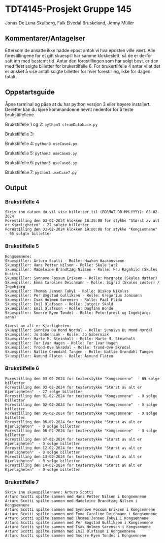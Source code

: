 # TDT4145-Prosjekt Gruppe 145
Jonas De Luna Skulberg, Falk Elvedal Bruskeland, Jenny Müller
## Kommentarer/Antagelser
Ettersom de ansatte ikke hadde epost antok vi hva eposten ville vært.
Alle forestillingene for et gitt skuespill har samme klokkeslett, så de er derfor satt inn med bestemt tid.
Antar den forestillingen som har solgt best, er den med flest solgte billetter for brukertilfelle 6.
For brukertilfelle 4 antar vi at det er ønsket å vise antall solgte billetter for hver forestilling, ikke for dagen totalt. 

## Oppstartsguide
Åpne terminal og påse at du har python versjon 3 eller høyere installert. Deretter kan du kjøre kommandoene nevnt nedenfor for å teste brukstilfellene.

Brukstilfelle 1 og 2: `python3 cleanDatabase.py`

Brukstilfelle 3:

Brukstilfelle 4: `python3 useCase4.py`

Brukstilfelle 5: `python3 useCase5.py`

Brukstilfelle 6: `python3 useCase6.py`

Brukstilfelle 7: `python3 useCase7.py`

## Output
### Brukstilfelle 4
```
Skriv inn datoen du vil vise billetter til (FORMAT DD-MM-YYYY): 03-02-2024
Forestilling den 03-02-2024 klokken 18:30:00 for stykke "Størst av alt er Kjærligheten" - 27 solgte billetter
Forestilling den 03-02-2024 klokken 19:00:00 for stykke "Kongsemnene" - 65 solgte billetter 
```

### Brukstilfelle 5
```
Kongsemnene:
Skuespiller: Arturo Scotti - Rolle: Haakon Haakonssønn
Skuespiller: Hans Petter Nilsen - Rolle: Skule jarl
Skuespiller: Madeleine Brandtzæg Nilsen - Rolle: Fru Ragnhild (Skules hustru)
Skuespiller: Synnøve Fossum Eriksen - Rolle: Margrete (Skules datter)
Skuespiller: Emma Caroline Deichmann - Rolle: Sigrid (Skules søster) / Ingebjørg
Skuespiller: Thomas Jensen Takyi - Rolle: Biskop Nikolas
Skuespiller: Per Bogstad Gulliksen - Rolle: Gregorius Jonssønn
Skuespiller: Isak Holmen Sørensen - Rolle: Paal Flida
Skuespiller: Emil Olafsson - Rolle: Jatgeir Skald
Skuespiller: Emil Olafsson - Rolle: Dagfinn Bonde
Skuespiller: Snorre Ryen Tøndel - Rolle: Peter(prest og Ingebjørgs sønn)

Størst av alt er Kjærligheten:
Skuespiller: Sunniva Du Mond Nordal - Rolle: Sunniva Du Mond Nordal
Skuespiller: Jo Saberniak - Rolle: Jo Saberniak
Skuespiller: Marte M. Steinholt - Rolle: Marte M. Steinholt
Skuespiller: Tor Ivar Hagen - Rolle: Tor Ivar Hagen
Skuespiller: Trond-Ove Skrødal - Rolle: Trond-Ove Skrødal
Skuespiller: Natlie Grøndahl Tangen - Rolle: Natlie Grøndahl Tangen
Skuespiller: Åsmund Flaten - Rolle: Åsmund Flaten
```

### Brukstilfelle 6
```
Forestilling den 03-02-2024 for teaterstykke "Kongsemnene"  - 65 solge billetter
Forestilling den 03-02-2024 for teaterstykke "Størst av alt er Kjærligheten"  - 27 solge billetter
Forestilling den 01-02-2024 for teaterstykke "Kongsemnene"  - 0 solge billetter
Forestilling den 02-02-2024 for teaterstykke "Kongsemnene"  - 0 solge billetter
Forestilling den 05-02-2024 for teaterstykke "Kongsemnene"  - 0 solge billetter
Forestilling den 06-02-2024 for teaterstykke "Størst av alt er Kjærligheten"  - 0 solge billetter
Forestilling den 06-02-2024 for teaterstykke "Kongsemnene"  - 0 solge billetter
Forestilling den 07-02-2024 for teaterstykke "Størst av alt er Kjærligheten"  - 0 solge billetter
Forestilling den 12-02-2024 for teaterstykke "Størst av alt er Kjærligheten"  - 0 solge billetter
Forestilling den 13-02-2024 for teaterstykke "Størst av alt er Kjærligheten"  - 0 solge billetter
Forestilling den 14-02-2024 for teaterstykke "Størst av alt er Kjærligheten"  - 0 solge billetter
```

### Brukstilfelle 7
```
Skriv inn skuespillernavn: Arturo Scotti
Arturo Scotti spilte sammen med Hans Petter Nilsen i Kongsemnene
Arturo Scotti spilte sammen med Madeleine Brandtzæg Nilsen i Kongsemnene
Arturo Scotti spilte sammen med Synnøve Fossum Eriksen i Kongsemnene
Arturo Scotti spilte sammen med Emma Caroline Deichmann i Kongsemnene
Arturo Scotti spilte sammen med Thomas Jensen Takyi i Kongsemnene
Arturo Scotti spilte sammen med Per Bogstad Gulliksen i Kongsemnene
Arturo Scotti spilte sammen med Isak Holmen Sørensen i Kongsemnene
Arturo Scotti spilte sammen med Emil Olafsson i Kongsemnene
Arturo Scotti spilte sammen med Snorre Ryen Tøndel i Kongsemnene
```